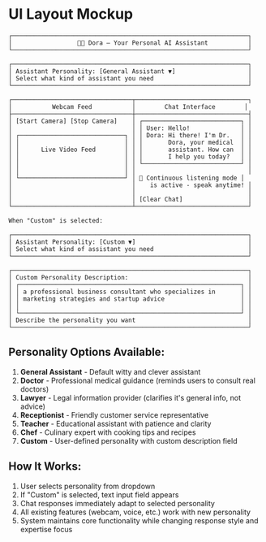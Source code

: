# UI Layout Mockup

```
┌─────────────────────────────────────────────────────────────────┐
│                  👧🏼 Dora – Your Personal AI Assistant           │
└─────────────────────────────────────────────────────────────────┘

┌─────────────────────────────────────────────────────────────────┐
│ Assistant Personality: [General Assistant ▼]                    │
│ Select what kind of assistant you need                          │
└─────────────────────────────────────────────────────────────────┘

┌─────────────────────────────────┬───────────────────────────────┐
│           Webcam Feed           │        Chat Interface        │
├─────────────────────────────────┼───────────────────────────────┤
│ [Start Camera] [Stop Camera]    │ ┌───────────────────────────┐ │
│                                 │ │ User: Hello!              │ │
│ ┌─────────────────────────────┐ │ │ Dora: Hi there! I'm Dr.   │ │
│ │                             │ │ │       Dora, your medical  │ │
│ │      Live Video Feed        │ │ │       assistant. How can  │ │
│ │                             │ │ │       I help you today?   │ │
│ │                             │ │ └───────────────────────────┘ │
│ │                             │ │                               │
│ └─────────────────────────────┘ │ 🎤 Continuous listening mode │
│                                 │    is active - speak anytime! │
│                                 │                               │
│                                 │ [Clear Chat]                  │
└─────────────────────────────────┴───────────────────────────────┘

When "Custom" is selected:

┌─────────────────────────────────────────────────────────────────┐
│ Assistant Personality: [Custom ▼]                               │
│ Select what kind of assistant you need                          │
└─────────────────────────────────────────────────────────────────┘

┌─────────────────────────────────────────────────────────────────┐
│ Custom Personality Description:                                 │
│ ┌─────────────────────────────────────────────────────────────┐ │
│ │ a professional business consultant who specializes in       │ │
│ │ marketing strategies and startup advice                     │ │
│ │                                                             │ │
│ └─────────────────────────────────────────────────────────────┘ │
│ Describe the personality you want                               │
└─────────────────────────────────────────────────────────────────┘
```

## Personality Options Available:

1. **General Assistant** - Default witty and clever assistant
2. **Doctor** - Professional medical guidance (reminds users to consult real doctors)
3. **Lawyer** - Legal information provider (clarifies it's general info, not advice)
4. **Receptionist** - Friendly customer service representative
5. **Teacher** - Educational assistant with patience and clarity
6. **Chef** - Culinary expert with cooking tips and recipes
7. **Custom** - User-defined personality with custom description field

## How It Works:

1. User selects personality from dropdown
2. If "Custom" is selected, text input field appears
3. Chat responses immediately adapt to selected personality
4. All existing features (webcam, voice, etc.) work with new personality
5. System maintains core functionality while changing response style and expertise focus